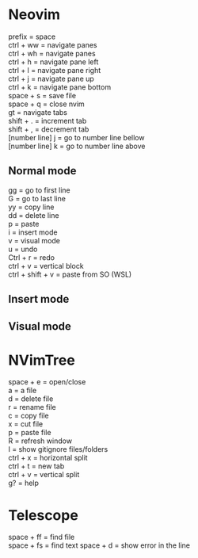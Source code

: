 # Neovim

prefix = space<br>
ctrl + ww = navigate panes<br>
ctrl + wh = navigate panes<br>
ctrl + h = navigate pane left<br>
ctrl + l = navigate pane right<br>
ctrl + j = navigate pane up<br>
ctrl + k = navigate pane bottom<br>
space + s = save file<br>
space + q = close nvim<br>
gt = navigate tabs<br>
shift + . = increment tab<br>
shift + , = decrement tab<br>
[number line] j = go to number line bellow<br>
[number line] k = go to number line above<br>

## Normal mode
gg = go to first line<br>
G = go to last line<br>
yy = copy line<br>
dd = delete line<br>
p = paste<br>
i = insert mode<br>
v = visual mode<br>
u = undo<br>
Ctrl + r = redo<br>
ctrl + v = vertical block<br>
ctrl + shift + v = paste from SO (WSL)

## Insert mode

## Visual mode

# NVimTree

space + e = open/close<br>
a = a
file<br>
d = delete file<br>
r = rename file<br>
c = copy file<br>
x = cut file<br>
p = paste file<br>
R = refresh window<br>
I = show gitignore files/folders<br>
ctrl + x = horizontal split<br>
ctrl + t = new tab<br>
ctrl + v = vertical split<br>
g? = help


# Telescope
space + ff = find file<br>
space + fs = find text
space + d = show error in the line
